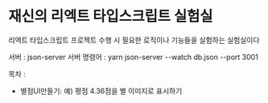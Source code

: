 # 재신의 리엑트 타입스크립트 실험실

리엑트 타입스크립트 프로젝트 수행 시 필요한 로직이나 기능들을 실험하는 실험실이다

서버 : json-server
서버 명령어 : yarn json-server --watch db.json --port 3001

목차 :

- 별점UI만들기: 예) 평점 4.36점을 별 이미지로 표시하기
